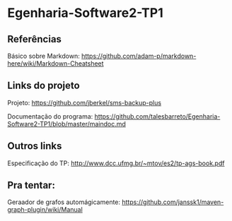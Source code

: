 # Egenharia-Software2-TP1

## Referências
Básico sobre Markdown: https://github.com/adam-p/markdown-here/wiki/Markdown-Cheatsheet

## Links do projeto

Projeto: https://github.com/jberkel/sms-backup-plus

Documentação do programa: https://github.com/talesbarreto/Egenharia-Software2-TP1/blob/master/maindoc.md


## Outros links

Especificação do TP: http://www.dcc.ufmg.br/~mtov/es2/tp-ags-book.pdf


## Pra tentar:
Geraador de grafos automágicamente: https://github.com/janssk1/maven-graph-plugin/wiki/Manual
